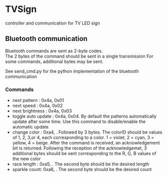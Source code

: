 # TVSign
controller and communication for TV LED sign

## Bluetooth communication

Bluetooth commands are sent as 2-byte codes.  
The 2 bytes of the command should be sent in a
single transmission
For some commands, additional bytes may be sent.

See send_cmd.py for the python implementation of the bluetooth communication

### Commands

* next pattern : 0x4a, 0x01
* next speed : 0x4a, 0x02
* next brightness : 0x4a, 0x03
* toggle auto update : 0x4a, 0x04.  By default the patterns automatically update after some time.  Use this command to disable/enable the automatic update
* change color : 0xa4, <colorID>. Followed by 3 bytes.  The colorID should be values of 1, 2, 3,or 4, each corresponding to a color.  1 = violet, 2 = cyan, 3 = yellow, 4 = beige. After the command is received, an acknowledgement bit is returned. Following the reception of the acknowledgemet, 3 additional bytes should be sent corresponding to the R, G, B values of the new color
* race length : 0xa5, <length> . The second byte should be the desired length
* sparkle count: 0xa6, <count>. The second byte should be the desired count
